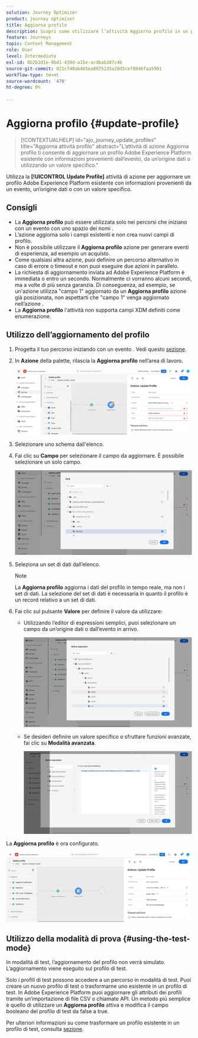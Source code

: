 ```yaml
---
solution: Journey Optimizer
product: journey optimizer
title: Aggiorna profilo
description: Scopri come utilizzare l’attività Aggiorna profilo in un percorso
feature: Journeys
topic: Content Management
role: User
level: Intermediate
exl-id: 8b2b2d1e-9bd1-439d-a15e-acdbab387c4b
source-git-commit: 021cf48ab4b5ea8975135a20d5cef8846faa5991
workflow-type: tm+mt
source-wordcount: '470'
ht-degree: 0%

---
```


# Aggiorna profilo {#update-profile}

>[!CONTEXTUALHELP]
>id="ajo_journey_update_profiles"
>title="Aggiorna attività profilo"
>abstract="L’attività di azione Aggiorna profilo ti consente di aggiornare un profilo Adobe Experience Platform esistente con informazioni provenienti dall’evento, da un’origine dati o utilizzando un valore specifico."

Utilizza la **[!UICONTROL Update Profile]** attività di azione per aggiornare un profilo Adobe Experience Platform esistente con informazioni provenienti da un evento, un’origine dati o con un valore specifico.

## Consigli

* La **Aggiorna profilo** può essere utilizzata solo nei percorsi che iniziano con un evento con uno spazio dei nomi .
* L’azione aggiorna solo i campi esistenti e non crea nuovi campi di profilo.
* Non è possibile utilizzare il **Aggiorna profilo** azione per generare eventi di esperienza, ad esempio un acquisto.
* Come qualsiasi altra azione, puoi definire un percorso alternativo in caso di errore o timeout e non puoi eseguire due azioni in parallelo.
* La richiesta di aggiornamento inviata ad Adobe Experience Platform è immediata o entro un secondo. Normalmente ci vorranno alcuni secondi, ma a volte di più senza garanzia. Di conseguenza, ad esempio, se un&#39;azione utilizza &quot;campo 1&quot; aggiornato da un **Aggiorna profilo** azione già posizionata, non aspettarti che &quot;campo 1&quot; venga aggiornato nell’azione .
* La **Aggiorna profilo** l&#39;attività non supporta campi XDM definiti come enumerazione.

## Utilizzo dell’aggiornamento del profilo

1. Progetta il tuo percorso iniziando con un evento . Vedi questo [sezione](../building-journeys/journey.md).

1. In **Azione** della palette, rilascia la **Aggiorna profilo** nell’area di lavoro.

   ![](assets/profileupdate0.png)

1. Selezionare uno schema dall&#39;elenco.

1. Fai clic su **Campo** per selezionare il campo da aggiornare. È possibile selezionare un solo campo.

   ![](assets/profileupdate2.png)

1. Seleziona un set di dati dall’elenco.

   >[!NOTE]
   >
   >La **Aggiorna profilo** aggiorna i dati del profilo in tempo reale, ma non i set di dati. La selezione del set di dati è necessaria in quanto il profilo è un record relativo a un set di dati.

1. Fai clic sul pulsante **Valore** per definire il valore da utilizzare:

   * Utilizzando l’editor di espressioni semplici, puoi selezionare un campo da un’origine dati o dall’evento in arrivo.

      ![](assets/profileupdate4.png)

   * Se desideri definire un valore specifico o sfruttare funzioni avanzate, fai clic su **Modalità avanzata**.

      ![](assets/profileupdate3.png)

La **Aggiorna profilo** è ora configurato.

![](assets/profileupdate1.png)


## Utilizzo della modalità di prova {#using-the-test-mode}

In modalità di test, l’aggiornamento del profilo non verrà simulato. L’aggiornamento viene eseguito sul profilo di test.

Solo i profili di test possono accedere a un percorso in modalità di test. Puoi creare un nuovo profilo di test o trasformarne uno esistente in un profilo di test. In Adobe Experience Platform puoi aggiornare gli attributi dei profili tramite un’importazione di file CSV o chiamate API. Un metodo più semplice è quello di utilizzare un **Aggiorna profilo** attiva e modifica il campo booleano del profilo di test da false a true.

Per ulteriori informazioni su come trasformare un profilo esistente in un profilo di test, consulta [sezione](../segment/creating-test-profiles.md#create-test-profiles-csv).
